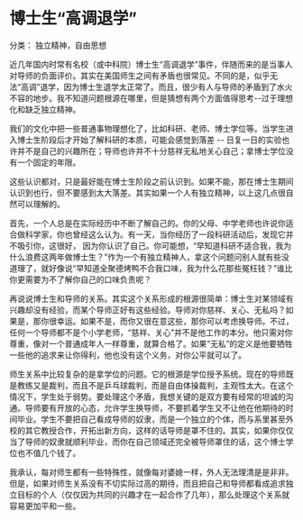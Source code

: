 # 博士生“高调退学”

分类： 独立精神，自由思想

近几年国内时常有名校（或中科院）博士生“高调退学”事件，伴随而来的是当事人对导师的负面评价。其实在美国师生之间有矛盾也很常见。不同的是，似乎无法“高调”退学，因为博士生退学太正常了。而且，很少有人与导师的矛盾到了水火不容的地步。我不知道问题根源在哪里，但是猜想有两个方面值得思考--过于理想化和缺乏独立精神。

我们的文化中把一些普通事物理想化了，比如科研、老师、博士学位等。当学生进入博士生阶段后才开始了解科研的本质，可能会感觉到落差 -- 日复一日的实验也许并不是自己的兴趣所在；导师也许并不十分慈祥无私地关心自己；拿博士学位没有一个固定的年限。

这些认识都对，只是最好能在博士生阶段之前认识到。如果不能，那在博士生期间认识到也行，但不要感到太大落差。其实如果一个人有独立精神，以上这几点很自然可以理解的。

首先，一个人总是在实际经历中不断了解自己的。你的父母、中学老师也许说你适合做科学家，你也曾经这么认为。有一天，当你经历了一段科研活动后，发现它并不吸引你，这很好， 因为你认识了自己。你可能想，“早知道科研不适合我，我为什么浪费这两年做博士生？”作为一个有独立精神人，拿这个问题问别人就有些没道理了，就好像说“早知道全聚德烤鸭不合我口味，我为什么花那些冤枉钱？”谁比你更需要为不了解你自己的口味负责呢？

再说说博士生和导师的关系。其实这个关系形成的根源很简单：博士生对某领域有兴趣却没有经验，而某个导师正好有这些经验。导师对你慈祥、关心、无私吗？如果是，那你很幸运。如果不是，而你又很在意这些，那你可以考虑换导师。不过，任何一个导师都不是个小学老师，“慈祥、关心”并不是他工作的本分。他只需对你尊重，像对一个普通成年人一样尊重，就算合格了。如果“无私”的定义是他要牺牲一些他的追求来让你得利，他也没有这个义务，对你公平就可以了。

师生关系中比较复杂的是拿学位的问题。它的根源是学位授予系统。现在的导师既是教练又是裁判，而且不是乒乓球裁判，而是自由体操裁判，主观性太大。在这个情况下，学生处于弱势。要处理这个矛盾，我想关键的是双方要有经常的坦诚的沟通。导师要有开放的心态，允许学生换导师，不要抓着学生又不让他在他期待的时间毕业。学生不要把自己看成导师的奴隶，而是一个独立的个体，而与系里甚至外校的其它教授合作，开拓出新方向，这样的话导师是罩不住的。其实，如果你仅仅当了导师的奴隶就顺利毕业，而你在自己领域还完全被导师罩住的话，这个博士学位也不值几个钱了。

我承认，每对师生都有一些特殊性，就像每对婆媳一样，外人无法理清是是非非。但是，如果对师生关系没有不切实际过高的期待，而且把自己和导师都看成追求独立目标的个人（仅仅因为共同的兴趣才在一起合作了几年），那么处理这个关系就容易更加平和一些。
